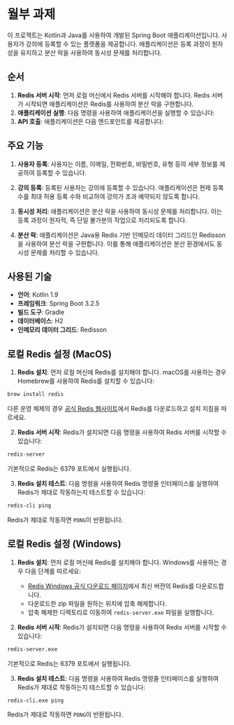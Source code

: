 # 월부 과제

이 프로젝트는 Kotlin과 Java를 사용하여 개발된 Spring Boot 애플리케이션입니다. 사용자가 강의에 등록할 수 있는 플랫폼을 제공합니다. 애플리케이션은 등록 과정이 원자성을 유지하고 분산 락을 사용하여 동시성 문제를 처리합니다.

## 순서

1. **Redis 서버 시작**: 먼저 로컬 머신에서 Redis 서버를 시작해야 합니다. Redis 서버가 시작되면 애플리케이션은 Redis를 사용하여 분산 락을 구현합니다.
2. **애플리케이션 실행**: 다음 명령을 사용하여 애플리케이션을 실행할 수 있습니다:
3. **API 호출**: 애플리케이션은 다음 엔드포인트를 제공합니다:

## 주요 기능

1. **사용자 등록**: 사용자는 이름, 이메일, 전화번호, 비밀번호, 유형 등의 세부 정보를 제공하여 등록할 수 있습니다.

2. **강의 등록**: 등록된 사용자는 강의에 등록할 수 있습니다. 애플리케이션은 현재 등록 수를 최대 허용 등록 수와 비교하여 강의가 초과 예약되지 않도록 합니다.

3. **동시성 처리**: 애플리케이션은 분산 락을 사용하여 동시성 문제를 처리합니다. 이는 등록 과정이 원자적, 즉 단일 불가분의 작업으로 처리되도록 합니다.

4. **분산 락**: 애플리케이션은 Java용 Redis 기반 인메모리 데이터 그리드인 Redisson을 사용하여 분산 락을 구현합니다. 이를 통해 애플리케이션은 분산 환경에서도 동시성 문제를 처리할 수 있습니다.

## 사용된 기술

- **언어**: Kotlin 1.9
- **프레임워크**: Spring Boot 3.2.5
- **빌드 도구**: Gradle
- **데이터베이스**: H2
- **인메모리 데이터 그리드**: Redisson

## 로컬 Redis 설정 (MacOS)

1. **Redis 설치**: 먼저 로컬 머신에 Redis를 설치해야 합니다. macOS를 사용하는 경우 Homebrew를 사용하여 Redis를 설치할 수 있습니다:

```bash
brew install redis
```

다른 운영 체제의 경우 [공식 Redis 웹사이트](https://redis.io/download)에서 Redis를 다운로드하고 설치 지침을 따르세요.

2. **Redis 서버 시작**: Redis가 설치되면 다음 명령을 사용하여 Redis 서버를 시작할 수 있습니다:

```bash
redis-server
```

기본적으로 Redis는 6379 포트에서 실행됩니다.

3. **Redis 설치 테스트**: 다음 명령을 사용하여 Redis 명령줄 인터페이스를 실행하여 Redis가 제대로 작동하는지 테스트할 수 있습니다:

```bash
redis-cli ping
```

Redis가 제대로 작동하면 `PONG`이 반환됩니다.

## 로컬 Redis 설정 (Windows)

1. **Redis 설치**: 먼저 로컬 머신에 Redis를 설치해야 합니다. Windows를 사용하는 경우 다음 단계를 따르세요:

   - [Redis Windows 공식 다운로드 페이지](https://github.com/microsoftarchive/redis/releases)에서 최신 버전의 Redis를 다운로드합니다.
   - 다운로드한 zip 파일을 원하는 위치에 압축 해제합니다.
   - 압축 해제한 디렉토리로 이동하여 `redis-server.exe` 파일을 실행합니다.

2. **Redis 서버 시작**: Redis가 설치되면 다음 명령을 사용하여 Redis 서버를 시작할 수 있습니다:

```bash
redis-server.exe
```

기본적으로 Redis는 6379 포트에서 실행됩니다.

3. **Redis 설치 테스트**: 다음 명령을 사용하여 Redis 명령줄 인터페이스를 실행하여 Redis가 제대로 작동하는지 테스트할 수 있습니다:

```bash
redis-cli.exe ping
```

Redis가 제대로 작동하면 `PONG`이 반환됩니다.